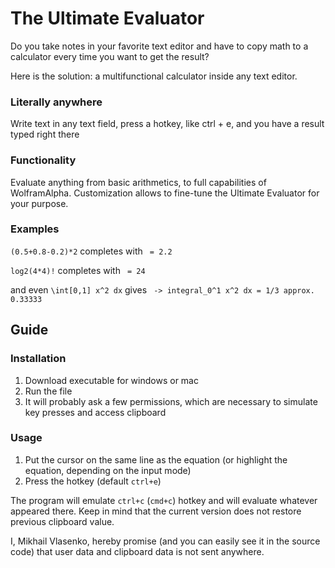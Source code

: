# The Ultimate Evaluator
Do you take notes in your favorite text editor and have to copy math to a calculator every time you want to get the result?

Here is the solution: a multifunctional calculator inside any text editor.

### Literally anywhere

Write text in any text field, press a hotkey, like ctrl + e, and you have a result typed right there

### Functionality

Evaluate anything from basic arithmetics, to full capabilities of WolframAlpha. 
Customization allows to fine-tune the Ultimate Evaluator for your purpose.

### Examples

`(0.5+0.8-0.2)*2` completes with ` = 2.2`

`log2(4*4)!` completes with ` = 24`

and even 
`\int[0,1] x^2 dx` gives ` -> integral_0^1 x^2 dx = 1/3 approx. 0.33333`

## Guide
### Installation
1. Download executable for windows or mac
2. Run the file
3. It will probably ask a few permissions, which are necessary to simulate key presses and access clipboard

### Usage
1. Put the cursor on the same line as the equation (or highlight the equation, depending on the input mode)
2. Press the hotkey (default `ctrl+e`)

The program will emulate `ctrl+c` (`cmd+c`) hotkey and will evaluate whatever appeared there.
Keep in mind that the current version does not restore previous clipboard value.

I, Mikhail Vlasenko, hereby promise (and you can easily see it in the source code) that 
user data and clipboard data is not sent anywhere.
